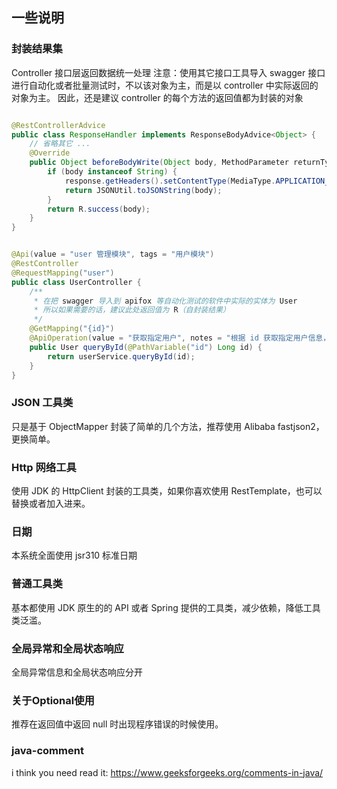 ## 一些说明

### 封装结果集

Controller 接口层返回数据统一处理
注意：使用其它接口工具导入 swagger 接口进行自动化或者批量测试时，不以该对象为主，而是以 controller 中实际返回的对象为主。
因此，还是建议 controller 的每个方法的返回值都为封装的对象

```java

@RestControllerAdvice
public class ResponseHandler implements ResponseBodyAdvice<Object> {
    // 省略其它 ...
    @Override
    public Object beforeBodyWrite(Object body, MethodParameter returnType, MediaType selectedContentType, Class selectedConverterType, ServerHttpRequest request, ServerHttpResponse response) {
        if (body instanceof String) {
            response.getHeaders().setContentType(MediaType.APPLICATION_JSON);
            return JSONUtil.toJSONString(body);
        }
        return R.success(body);
    }
}


@Api(value = "user 管理模块", tags = "用户模块")
@RestController
@RequestMapping("user")
public class UserController {
    /**
     * 在把 swagger 导入到 apifox 等自动化测试的软件中实际的实体为 User
     * 所以如果需要的话，建议此处返回值为 R（自封装结果）
     */
    @GetMapping("{id}")
    @ApiOperation(value = "获取指定用户", notes = "根据 id 获取指定用户信息，get 方法")
    public User queryById(@PathVariable("id") Long id) {
        return userService.queryById(id);
    }
}
```

### JSON 工具类

只是基于 ObjectMapper 封装了简单的几个方法，推荐使用 Alibaba fastjson2，更换简单。

### Http 网络工具

使用 JDK 的 HttpClient 封装的工具类，如果你喜欢使用 RestTemplate，也可以替换或者加入进来。

### 日期

本系统全面使用 jsr310 标准日期

### 普通工具类

基本都使用 JDK 原生的的 API 或者 Spring 提供的工具类，减少依赖，降低工具类泛滥。

### 全局异常和全局状态响应

全局异常信息和全局状态响应分开

### 关于Optional使用

推荐在返回值中返回 null 时出现程序错误的时候使用。

### java-comment

i think you need read it: https://www.geeksforgeeks.org/comments-in-java/

